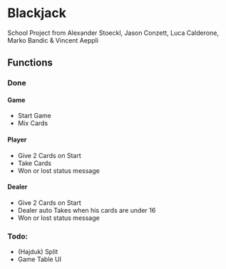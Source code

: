 # Blackjack
School Project from Alexander Stoeckl, Jason Conzett, Luca Calderone, Marko Bandic & Vincent Aeppli

## Functions
### Done
#### Game
- Start Game
- Mix Cards

#### Player
- Give 2 Cards on Start
- Take Cards
- Won or lost status message

#### Dealer
- Give 2 Cards on Start
- Dealer auto Takes when his cards are under 16
- Won or lost status message

### Todo:
- (Hajduk) Split
- Game Table UI
